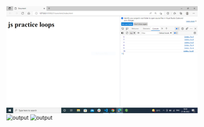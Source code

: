 <img src="for loop.PNG" alt="output">
<img src="while.PNG" alt="output">
<img src="do while.PNG" alt="output">